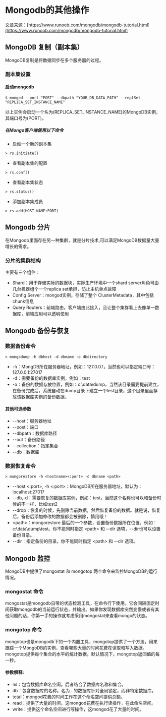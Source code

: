 # Mongodb的其他操作
文章来源：[https://www.runoob.com/mongodb/mongodb-tutorial.html](https://www.runoob.com/mongodb/mongodb-tutorial.html)
## MongoDB 复制（副本集）
MongoDB复制是将数据同步在多个服务器的过程。
### 副本集设置
#### 启动mongodb
```
$ mongod --port "PORT" --dbpath "YOUR_DB_DATA_PATH" --replSet "REPLICA_SET_INSTANCE_NAME"
```
以上实例会启动一个名为(REPLICA_SET_INSTANCE_NAME)的MongoDB实例，其端口号为(PORT)。

##### 在Mongo客户端使用以下命令
- 启动一个新的副本集
```
> rs.initiate()
```  
- 查看副本集的配置
```
> rs.conf()
```
- 查看副本集状态
```
> rs.status()
```
- 添加副本集成员
```
> rs.add(HOST_NAME:PORT)
```




## Mongodb 分片
在Mongodb里面存在另一种集群，就是分片技术,可以满足MongoDB数据量大量增长的需求。

### 分片的集群结构
主要有三个组件：
- Shard：用于存储实际的数据块，实际生产环境中一个shard server角色可由几台机器组个一个replica set承担，防止主机单点故障
- Config Server：mongod实例，存储了整个 ClusterMetadata，其中包括 chunk信息
- Query Routers：前端路由，客户端由此接入，且让整个集群看上去像单一数据库，前端应用可以透明使用


## Mongodb 备份与恢复
### 数据备份命令
```
> mongodump -h dbhost -d dbname -o dbdirectory
```
- \-h：MongDB所在服务器地址，例如：127.0.0.1，当然也可以指定端口号：127.0.0.1:27017
- \-d：需要备份的数据库实例，例如：test
- \-o：备份的数据存放位置，例如：c:\data\dump，当然该目录需要提前建立，在备份完成后，系统自动在dump目录下建立一个test目录，这个目录里面存放该数据库实例的备份数据。
#### 其他可选参数
- --host：服务器地址
- --post：端口
- --dbpath：数据库路径
- --out：备份路径
- --collection：指定集合
- --db：数据库

### 数据恢复命令
```
> mongorestore -h <hostname><:port> -d dbname <path>
```
- --host <:port>, -h <:port>：MongoDB所在服务器地址，默认为： localhost:27017
- --db,-d：需要恢复的数据库实例，例如：test，当然这个名称也可以和备份时候的不一样，比如test2
- --drop：恢复的时候，先删除当前数据，然后恢复备份的数据。就是说，恢复后，备份后添加修改的数据都会被删除，慎用哦！
- \<path>：mongorestore 最后的一个参数，设置备份数据所在位置，例如：c:\data\dump\test。你不能同时指定 \<path> 和 --dir 选项，--dir也可以设置备份目录。
- --dir：指定备份的目录。你不能同时指定 \<path> 和 --dir 选项。

## Mongodb 监控
MongoDB中提供了mongostat 和 mongotop 两个命令来监控MongoDB的运行情况。
### mongostat 命令
mongostat是mongodb自带的状态检测工具，在命令行下使用。它会间隔固定时间获取mongodb的当前运行状态，并输出。如果你发现数据库突然变慢或者有其他问题的话，你第一手的操作就考虑采用mongostat来查看mongo的状态。
### mongotop 命令
mongotop也是mongodb下的一个内置工具，mongotop提供了一个方法，用来跟踪一个MongoDB的实例，查看哪些大量的时间花费在读取和写入数据。 mongotop提供每个集合的水平的统计数据。默认情况下，mongotop返回值的每一秒。
#### 参数解释:
- ns：包含数据库命名空间，后者结合了数据库名称和集合。
- db：包含数据库的名称。名为 . 的数据库针对全局锁定，而非特定数据库。
- total：mongod花费的时间工作在这个命名空间提供总额。
- read：提供了大量的时间，这mongod花费在执行读操作，在此命名空间。
- write：提供这个命名空间进行写操作，这mongod花了大量的时间。

